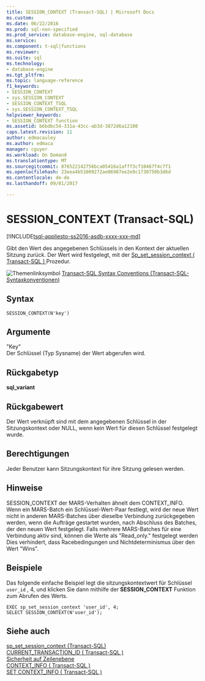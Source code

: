 ```yaml
---
title: SESSION_CONTEXT (Transact-SQL) | Microsoft Docs
ms.custom: 
ms.date: 06/22/2016
ms.prod: sql-non-specified
ms.prod_service: database-engine, sql-database
ms.service: 
ms.component: t-sql|functions
ms.reviewer: 
ms.suite: sql
ms.technology:
- database-engine
ms.tgt_pltfrm: 
ms.topic: language-reference
f1_keywords:
- SESSION_CONTEXT
- sys.SESSION_CONTEXT
- SESSION_CONTEXT_TSQL
- sys.SESSION_CONTEXT_TSQL
helpviewer_keywords:
- SESSION_CONTEXT function
ms.assetid: b6bdbc54-331a-43cc-ab3d-3872d6a12100
caps.latest.revision: 11
author: edmacauley
ms.author: edmaca
manager: cguyer
ms.workload: On Demand
ms.translationtype: MT
ms.sourcegitcommit: 876522142756bca05416a1afff3cf10467f4c7f1
ms.openlocfilehash: 23eea4b51009272ae06987ee2e9c1730750b3d6d
ms.contentlocale: de-de
ms.lasthandoff: 09/01/2017

---
```

# <a name="sessioncontext-transact-sql"></a>SESSION_CONTEXT (Transact-SQL)
[!INCLUDE[tsql-appliesto-ss2016-asdb-xxxx-xxx-md](../../includes/tsql-appliesto-ss2016-asdb-xxxx-xxx-md.md)]

  Gibt den Wert des angegebenen Schlüssels in den Kontext der aktuellen Sitzung zurück. Der Wert wird festgelegt, mit der [Sp_set_session_context &#40; Transact-SQL &#41; ](../../relational-databases/system-stored-procedures/sp-set-session-context-transact-sql.md) Prozedur.  
  
 ![Themenlinksymbol](../../database-engine/configure-windows/media/topic-link.gif "Topic link icon") [Transact-SQL Syntax Conventions (Transact-SQL-Syntaxkonventionen)](../../t-sql/language-elements/transact-sql-syntax-conventions-transact-sql.md)  
  
## <a name="syntax"></a>Syntax  
  
```  
SESSION_CONTEXT(N'key')  
```  
  
## <a name="arguments"></a>Argumente  
 "Key"  
 Der Schlüssel (Typ Sysname) der Wert abgerufen wird.  
  
## <a name="return-type"></a>Rückgabetyp  
 **sql_variant**  
  
## <a name="return-value"></a>Rückgabewert  
 Der Wert verknüpft sind mit dem angegebenen Schlüssel in der Sitzungskontext oder NULL, wenn kein Wert für diesen Schlüssel festgelegt wurde.  
  
## <a name="permissions"></a>Berechtigungen  
 Jeder Benutzer kann Sitzungskontext für ihre Sitzung gelesen werden.  
  
## <a name="remarks"></a>Hinweise  
 SESSION_CONTEXT der MARS-Verhalten ähnelt dem CONTEXT_INFO. Wenn ein MARS-Batch ein Schlüssel-Wert-Paar festlegt, wird der neue Wert nicht in anderen MARS-Batches über dieselbe Verbindung zurückgegeben werden, wenn die Aufträge gestartet wurden, nach Abschluss des Batches, der den neuen Wert festgelegt. Falls mehrere MARS-Batches für eine Verbindung aktiv sind, können die Werte als "Read_only." festgelegt werden Dies verhindert, dass Racebedingungen und Nichtdeterminismus über den Wert "Wins".  
  
## <a name="examples"></a>Beispiele  
 Das folgende einfache Beispiel legt die sitzungskontextwert für Schlüssel `user_id` , 4, und klicken Sie dann mithilfe der **SESSION_CONTEXT** Funktion zum Abrufen des Werts.  
  
```  
EXEC sp_set_session_context 'user_id', 4;  
SELECT SESSION_CONTEXT(N'user_id');  
```  
  
## <a name="see-also"></a>Siehe auch  
 [sp_set_session_context &#40;Transact-SQL&#41;](../../relational-databases/system-stored-procedures/sp-set-session-context-transact-sql.md)   
 [CURRENT_TRANSACTION_ID &#40; Transact-SQL &#41;](../../t-sql/functions/current-transaction-id-transact-sql.md)   
 [Sicherheit auf Zeilenebene](../../relational-databases/security/row-level-security.md)   
 [CONTEXT_INFO &#40; Transact-SQL &#41;](../../t-sql/functions/context-info-transact-sql.md)   
 [SET CONTEXT_INFO &#40; Transact-SQL &#41;](../../t-sql/statements/set-context-info-transact-sql.md)  
  
  

